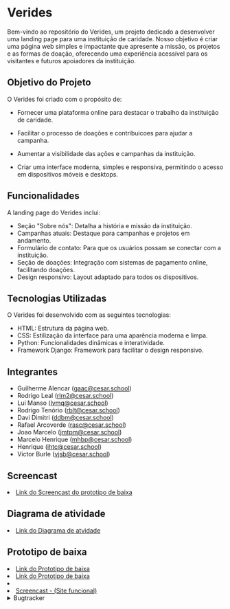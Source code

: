 # Verides  
Bem-vindo ao repositório do Verides, um projeto dedicado a desenvolver uma landing page para uma instituição de caridade. Nosso objetivo é criar uma página web simples e impactante que apresente a missão, os projetos e as formas de doação, oferecendo uma experiência acessível para os visitantes e futuros apoiadores da instituição.

## Objetivo do Projeto
O Verides foi criado com o propósito de:

- Fornecer uma plataforma online para destacar o trabalho da instituição de caridade.

- Facilitar o processo de doações e contribuicoes para ajudar a campanha.

- Aumentar a visibilidade das ações e campanhas da instituição.
- Criar uma interface moderna, simples e responsiva, permitindo o acesso em dispositivos móveis e desktops.

## Funcionalidades
A landing page do Verides inclui:

- Seção "Sobre nós": Detalha a história e missão da instituição.
- Campanhas atuais: Destaque para campanhas e projetos em andamento.
- Formulário de contato: Para que os usuários possam se conectar com a instituição.
- Seção de doações: Integração com sistemas de pagamento online, facilitando doações.
- Design responsivo: Layout adaptado para todos os dispositivos.

## Tecnologias Utilizadas
O Verides foi desenvolvido com as seguintes tecnologias:

- HTML: Estrutura da página web.
- CSS: Estilização da interface para uma aparência moderna e limpa.
- Python: Funcionalidades dinâmicas e interatividade.
- Framework Django: Framework para facilitar o design responsivo.

## Integrantes
- Guilherme Alencar (gaac@cesar.school)
- Rodrigo Leal (rlm2@cesar.school)
- Lui Manso (lvmq@cesar.school)
- Rodrigo Tenório (rblt@cesar.school)
- Davi Dimitri (ddbm@cesar.school)
- Rafael Arcoverde (rasc@cesar.school)
- Joao Marcelo (jmtpm@cesar.school)
- Marcelo Henrique (mhbp@cesar.school)
- Henrique (ihtc@cesar.school)
- Victor Burle (vjsb@cesar.school)

## Screencast
<li>
    <a  href="https://youtu.be/337N2ereM58"
      >Link do Screencast do prototipo de baixa</a
    > 

    
## Diagrama de atividade
<li>
    <a  href="https://lucid.app/lucidchart/632ed730-3db3-49e5-83eb-c1153e70f213/edit?viewport_loc=-410%2C-1206%2C1902%2C2694%2C0_0&invitationId=inv_429d7c32-6f27-4100-b68a-892b44706114"
      >Link do Diagrama de atvidade</a
    > 

    
## Prototipo de baixa
<li>
    <a  href="https://www.figma.com/design/2LlGkX0xLCGfbEJURhnb9z/Verides?node-id=0-1&node-type=canvas&t=CCy4xvRwaeN6yE9y-0"
      >Link do Prototipo de baixa</a
    > 
 <li>
    <a  href="veridess.azurewebsites.net"
      >Link do Prototipo de baixa</a
    > 
 <li>
     
 <li>
    <a  href="https://youtu.be/NBwsC57c_oA"
      >Screencast - (Site funcional)</a 
    >
     <details>
  <summary> Bugtracker </summary>
    
  ![WhatsApp Image 2024-11-30 at 12 15 43](https://github.com/user-attachments/assets/c142e1ed-6f4d-43e7-a8d7-b799222a9456)
![WhatsApp Image 2024-11-30 at 12 15 42 (3)](https://github.com/user-attachments/assets/5ce1a4dd-64e7-4711-8968-b69149f36db7)
![WhatsApp Image 2024-11-30 at 12 15 42 (2)](https://github.com/user-attachments/assets/5ec593db-56ac-4dd7-8c66-e0be1f093aec)
![WhatsApp Image 2024-11-30 at 12 15 42 (1)](https://github.com/user-attachments/assets/287cf892-391b-4066-8bef-923fd84e20a1)
![WhatsApp Image 2024-11-30 at 12 15 42](https://github.com/user-attachments/assets/8f83d695-4771-4075-9de5-68ec0c9cd8ba)
![Whats![WhatsApp Image 2024-11-30 at 12 15 41](https://github.com/user-attachments/assets/ccc2cff4-a09c-4aa2-8009-14392bcadc33)
App Image 2024-11-30 at 12 15 41 (1)](https://github.com/user-attachments/assets/0dc49314-1b11-428a-82c2-82ee948be3e8)
